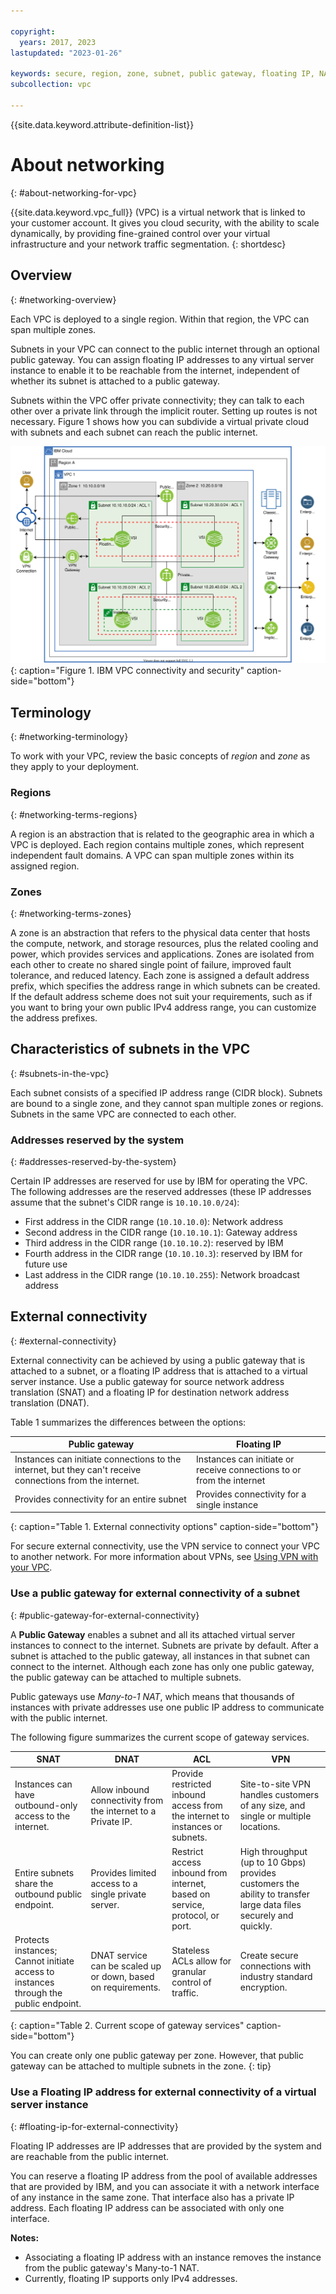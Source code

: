 ```yaml
---

copyright:
  years: 2017, 2023
lastupdated: "2023-01-26"

keywords: secure, region, zone, subnet, public gateway, floating IP, NAT
subcollection: vpc

---
```


{{site.data.keyword.attribute-definition-list}}

# About networking
{: #about-networking-for-vpc}

{{site.data.keyword.vpc_full}} (VPC) is a virtual network that is linked to your customer account. It gives you cloud security, with the ability to scale dynamically, by providing fine-grained control over your virtual infrastructure and your network traffic segmentation.
{: shortdesc}

## Overview
{: #networking-overview}

Each VPC is deployed to a single region. Within that region, the VPC can span multiple zones.

Subnets in your VPC can connect to the public internet through an optional public gateway. You can assign floating IP addresses to any virtual server instance to enable it to be reachable from the internet, independent of whether its subnet is attached to a public gateway.

Subnets within the VPC offer private connectivity; they can talk to each other over a private link through the implicit router. Setting up routes is not necessary. Figure 1 shows how you can subdivide a virtual private cloud with subnets and each subnet can reach the public internet.

![Figure showing how a VPC can be subdivided with subnets](images/vpc-experience-simple.svg "Figure showing how a VPC can be subdivided with subnets"){: caption="Figure 1. IBM VPC connectivity and security" caption-side="bottom"}


## Terminology
{: #networking-terminology}

To work with your VPC, review the basic concepts of _region_ and _zone_ as they apply to your deployment.

### Regions
{: #networking-terms-regions}

A region is an abstraction that is related to the geographic area in which a VPC is deployed. Each region contains multiple zones, which represent independent fault domains. A VPC can span multiple zones within its assigned region.

### Zones
{: #networking-terms-zones}

A zone is an abstraction that refers to the physical data center that hosts the compute, network, and storage resources, plus the related cooling and power, which provides services and applications. Zones are isolated from each other to create no shared single point of failure, improved fault tolerance, and reduced latency. Each zone is assigned a default address prefix, which specifies the address range in which subnets can be created. If the default address scheme does not suit your requirements, such as if you want to bring your own public IPv4 address range, you can customize the address prefixes.

## Characteristics of subnets in the VPC
{: #subnets-in-the-vpc}

Each subnet consists of a specified IP address range (CIDR block). Subnets are bound to a single zone, and they cannot span multiple zones or regions. Subnets in the same VPC are connected to each other.

### Addresses reserved by the system
{: #addresses-reserved-by-the-system}

Certain IP addresses are reserved for use by IBM for operating the VPC. The following addresses are the reserved addresses (these IP addresses assume that the subnet's CIDR range is `10.10.10.0/24`):

* First address in the CIDR range (`10.10.10.0`): Network address
* Second address in the CIDR range (`10.10.10.1`): Gateway address
* Third address in the CIDR range (`10.10.10.2`): reserved by IBM
* Fourth address in the CIDR range (`10.10.10.3`): reserved by IBM for future use
* Last address in the CIDR range (`10.10.10.255`): Network broadcast address

## External connectivity
{: #external-connectivity}

External connectivity can be achieved by using a public gateway that is attached to a subnet, or a floating IP address that is attached to a virtual server instance. Use a public gateway for source network address translation (SNAT) and a floating IP for destination network address translation (DNAT).

Table 1 summarizes the differences between the options:

| Public gateway | Floating IP |
| ---- | ---- |
| Instances can initiate connections to the internet, but they can't receive connections from the internet.| Instances can initiate or receive connections to or from the internet |
| Provides connectivity for an entire subnet | Provides connectivity for a single instance |
{: caption="Table 1. External connectivity options" caption-side="bottom"}

For secure external connectivity, use the VPN service to connect your VPC to another network. For more information about VPNs, see [Using VPN with your VPC](/docs/vpc?topic=vpc-using-vpn).

### Use a public gateway for external connectivity of a subnet
{: #public-gateway-for-external-connectivity}

A **Public Gateway** enables a subnet and all its attached virtual server instances to connect to the internet. Subnets are private by default. After a subnet is attached to the public gateway, all instances in that subnet can connect to the internet. Although each zone has only one public gateway, the public gateway can be attached to multiple subnets.

Public gateways use _Many-to-1 NAT_, which means that thousands of instances with private addresses use one public IP address to communicate with the public internet.

The following figure summarizes the current scope of gateway services.

| SNAT | DNAT | ACL | VPN |
| ---- | ---- | --- | --- |
| Instances can have outbound-only access to the internet. | Allow inbound connectivity from the internet to a Private IP. | Provide restricted inbound access from the internet to instances or subnets. | Site-to-site VPN handles customers of any size, and single or multiple locations. |
| Entire subnets share the outbound public endpoint. | Provides limited access to a single private server. | Restrict access inbound from internet, based on service, protocol, or port. | High throughput (up to 10 Gbps) provides customers the ability to transfer large data files securely and quickly. |
| Protects instances; Cannot initiate access to instances through the public endpoint. | DNAT service can be scaled up or down, based on requirements. | Stateless ACLs allow for granular control of traffic. | Create secure connections with industry standard encryption. |
{: caption="Table 2. Current scope of gateway services" caption-side="bottom"}

You can create only one public gateway per zone. However, that public gateway can be attached to multiple subnets in the zone.
{: tip}

### Use a Floating IP address for external connectivity of a virtual server instance
{: #floating-ip-for-external-connectivity}

Floating IP addresses are IP addresses that are provided by the system and are reachable from the public internet.

You can reserve a floating IP address from the pool of available addresses that are provided by IBM, and you can associate it with a network interface of any instance in the same zone. That interface also has a private IP address. Each floating IP address can be associated with only one interface. 

**Notes:**
* Associating a floating IP address with an instance removes the instance from the public gateway's Many-to-1 NAT.
* Currently, floating IP supports only IPv4 addresses.
